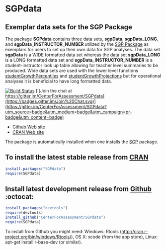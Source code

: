 SGPdata 
===

Exemplar data sets for the SGP Package
-----------------------------------------------------------------------

The package **SGPdata** contains three data sets, **sgpData**,  **sgpData\_LONG**, and **sgpData_INSTRUCTOR_NUMBER** utilized by the 
[SGP Package](https://github.com/CenterForAssessment/SGP/) as exemplars for users to set up their own data for SGP analyses.  The data set **sgpData** is a WIDE formatted data set 
whereas the data set **sgpData\_LONG** is a LONG formatted data set and **sgpData_INSTRUCTOR_NUMBER** is a student-instructor look up table allowing for teacher level summaries
to be produced. Wide data sets are used with the lower level functions [studentGrowthPercentiles](https://github.com/CenterForAssessment/SGP/blob/master/R/studentGrowthPercentiles.R) and 
[studentGrowthProjections](https://github.com/CenterForAssessment/SGP/blob/master/R/studentGrowthProjections.R) but for operational analyses it is beneficial to have long formatted data. 

[![Build Status](https://travis-ci.org/CenterForAssessment/SGPdata.svg?branch=master)](https://travis-ci.org/CenterForAssessment/SGPdata) [![Join the chat at https://gitter.im/CenterForAssessment/SGPdata](https://badges.gitter.im/Join%20Chat.svg)](https://gitter.im/CenterForAssessment/SGPdata?utm_source=badge&utm_medium=badge&utm_campaign=pr-badge&utm_content=badge)

* [Github Web site](https://github.com/CenterForAssessment/SGPdata/)
* [CRAN Web site](http://cran.r-project.org/package=SGPdata)

The package is automatically installed when one installs the [SGP](https://github.com/CenterForAssessment/SGP/) package.

To install the latest stable release from [CRAN](http://cran.r-project.org/package=SGPdata)
---------------------------

```R
install.packages("SGPdata")
require(SGPdata)
```



Install latest development release from [Github](https://github.com/CenterForAssessment/SGPdata/) :octocat:
----------------------------------------------

```R 
install.packages("devtools")
require(devtools)
install_github("CenterForAssessment/SGPdata")
require(SGPdata)
```

To install from Github you might need: Windows: Rtools (http://cran.r-project.org/bin/windows/Rtools/), OS X: xcode (from the app store),
Linux: apt-get install r-base-dev (or similar).
